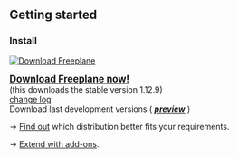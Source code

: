 ## Getting started

### Install

[![Download Freeplane](../images/Download.png ':size=71x67')](https://sourceforge.net/projects/freeplane/ ':target=_blank')

<big>**[Download Freeplane now!](https://sourceforge.net/projects/freeplane/ ':target=_blank')** </big>\
(this downloads the stable version 1.12.9)\
[change log](https://www.freeplane.org/info/history/history_en.txt) \
Download last development versions ( [***preview***](https://sourceforge.net/projects/freeplane/files/freeplane%20preview/) )

→ [Find out](Distributions.md) which distribution better fits your requirements.

→ [Extend with add-ons](Add-ons_(install).md).
